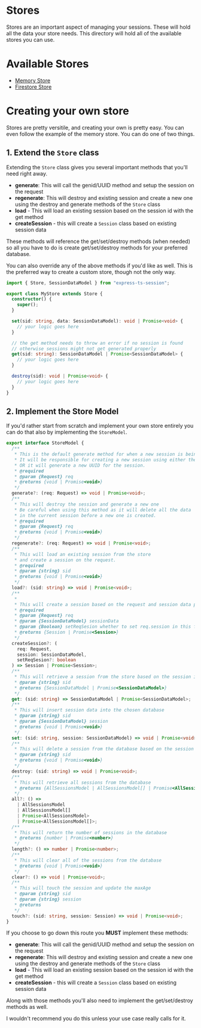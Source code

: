 # Stores

Stores are an important aspect of managing your sessions. These will hold all the data your store needs. This directory will hold all of the available stores you can use.

# Available Stores

- [Memory Store](./memory/README.md)
- [Firestore Store](https://github.com/shadow1349/express-ts-session-firestore)

# Creating your own store

Stores are pretty versitile, and creating your own is pretty easy. You can even follow the example of the memory store. You can do one of two things.

## 1. Extend the `Store` class

Extending the `Store` class gives you several important methods that you'll need right away.

- **generate**: This will call the genid/UUID method and setup the session on the request
- **regenerate**: This will destroy and existing session and create a new one using the destroy and generate methods of the `Store` class
- **load** - This will load an existing session based on the session id with the get method
- **createSession** - this will create a `Session` class based on existing session data

These methods will reference the get/set/destroy methods (when needed) so all you have to do is create get/set/destroy methods for your preferred database.

You can also override any of the above methods if you'd like as well. This is the preferred way to create a custom store, though not the only way.

```typescript
import { Store, SessionDataModel } from "express-ts-session";

export class MyStore extends Store {
  constructor() {
    super();
  }

  set(sid: string, data: SessionDataModel): void | Promise<void> {
    // your logic goes here
  }

  // the get method needs to throw an error if no session is found
  // otherwise sessions might not get generated properly
  get(sid: string): SessionDataModel | Promise<SessionDataModel> {
    // your logic goes here
  }

  destroy(sid): void | Promise<void> {
    // your logic goes here
  }
}
```

## 2. Implement the Store Model

If you'd rather start from scratch and implement your own store entirely you can do that also by implementing the `StoreModel`.

```typescript
export interface StoreModel {
  /**
   * This is the default generate method for when a new session is being generated.
   * It will be responsible for creating a new session using either the genid method passed in
   * OR it will generate a new UUID for the session.
   * @required
   * @param {Request} req
   * @returns {void | Promise<void>}
   */
  generate?: (req: Request) => void | Promise<void>;
  /**
   * This will destroy the session and generate a new one
   * Be careful when using this method as it will delete all the data
   * in the current session before a new one is created.
   * @required
   * @param {Request} req
   * @returns {void | Promise<void>}
   */
  regenerate?: (req: Request) => void | Promise<void>;
  /**
   * This will load an existing session from the store
   * and create a session on the request.
   * @required
   * @param {string} sid
   * @returns {void | Promise<void>}
   */
  load?: (sid: string) => void | Promise<void>;
  /**
   *
   * This will create a session based on the request and session data provided
   * @required
   * @param {Request} req
   * @param {SessionDataModel} sessionData
   * @param {Boolean} setReqSesion whether to set req.session in this function or not defaults to true
   * @returns {Session | Promise<Session>}
   */
  createSession?: (
    req: Request,
    session: SessionDataModel,
    setReqSesion?: boolean
  ) => Session | Promise<Session>;
  /**
   * This will retrieve a session from the store based on the session id provided
   * @param {string} sid
   * @returns {SessionDataModel | Promise<SessionDataModel>}
   */
  get: (sid: string) => SessionDataModel | Promise<SessionDataModel>;
  /**
   * This will insert session data into the chosen database
   * @param {string} sid
   * @param {SessionDataModel} session
   * @returns {void | Promise<void>}
   */
  set: (sid: string, session: SessionDataModel) => void | Promise<void>;
  /**
   * This will delete a session from the database based on the session id provided
   * @param {string} sid
   * @returns {void | Promise<void>}
   */
  destroy: (sid: string) => void | Promise<void>;
  /**
   * This will retrieve all sessions from the database
   * @returns {AllSessionsModel | AllSessionsModel[] | Promise<AllSessionsModel> | Promise<AllSessionsModel[]>}
   */
  all?: () =>
    | AllSessionsModel
    | AllSessionsModel[]
    | Promise<AllSessionsModel>
    | Promise<AllSessionsModel[]>;
  /**
   * This will return the number of sessions in the database
   * @returns {number | Promise<number>}
   */
  length?: () => number | Promise<number>;
  /**
   * This will clear all of the sessions from the database
   * @returns {void | Promise<void>}
   */
  clear?: () => void | Promise<void>;
  /**
   * This will touch the session and update the maxAge
   * @param {string} sid
   * @param {string} session
   * @returns
   */
  touch?: (sid: string, session: Session) => void | Promise<void>;
}
```

If you choose to go down this route you **MUST** implement these methods:

- **generate**: This will call the genid/UUID method and setup the session on the request
- **regenerate**: This will destroy and existing session and create a new one using the destroy and generate methods of the `Store` class
- **load** - This will load an existing session based on the session id with the get method
- **createSession** - this will create a `Session` class based on existing session data

Along with those methods you'll also need to implement the get/set/destroy methods as well.

I wouldn't recommend you do this unless your use case really calls for it.
